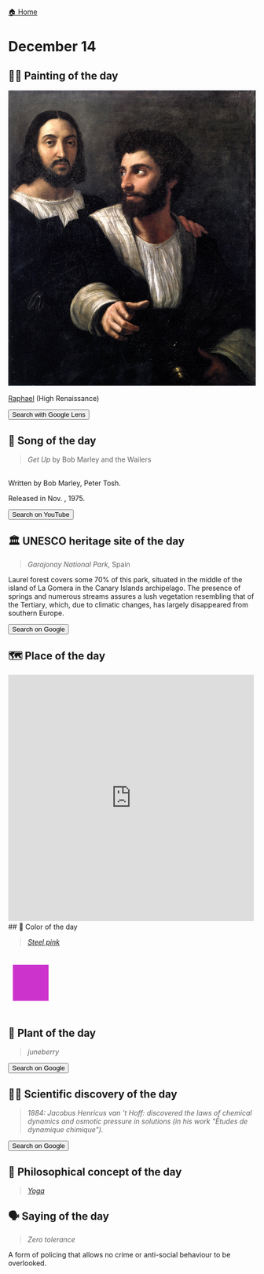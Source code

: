 
[🏠 Home](../../index.md)

# December 14

## 🧑‍🎨 Painting of the day

<img width="600" src="../img/Raphael_7.jpg">

[Raphael](https://en.wikipedia.org/wiki/Raphael) (High Renaissance)

<button class="btn btn-success"
onclick=" window.open('https://lens.google.com/uploadbyurl?url=https://iretes.github.io/one-a-day/data/img/Raphael_7.jpg','_blank')">
Search with Google Lens
</button>

## 🎼 Song of the day

> *Get Up*
by Bob Marley and the Wailers

<br />Written by Bob Marley, Peter Tosh.

Released in Nov. , 1975.

<button class="btn btn-success"
onclick=" window.open('http://www.youtube.com/search?q=Get Up by Bob Marley and the Wailers','_blank')">
Search on YouTube
</button>

## 🏛️ UNESCO heritage site of the day

> *Garajonay National Park*, Spain

<p>Laurel forest covers some 70% of this park, situated in the middle of the island of La Gomera in the Canary Islands archipelago. The presence of springs and numerous streams assures a lush vegetation resembling that of the Tertiary, which, due to climatic changes, has largely disappeared from southern Europe.</p>

<button class="btn btn-success"
onclick=" window.open('http://www.google.com/search?q=Garajonay National Park','_blank')">
Search on Google
</button>

## 🗺️ Place of the day

<iframe
src="https://www.mapcrunch.com"
name="mapcrunch"
width="500"
height="500"
allowTransparency="true"
scrolling="no"
frameborder="0"
>
</iframe>
## 🎨 Color of the day

> *[Steel pink](https://en.wikipedia.org/wiki/Shades_of_pink#Steel_pink)*

<div style="color:#CC33CC; font-size: 100px;">&#9632;</div>

## 🌿 Plant of the day

> *juneberry*

<button class="btn btn-success"
onclick=" window.open('http://www.google.com/search?q=juneberry','_blank')">
Search on Google
</button>

## 🧑‍🔬 Scientific discovery of the day

> *1884: Jacobus Henricus van 't Hoff: discovered the laws of chemical dynamics and osmotic pressure in solutions (in his work "Études de dynamique chimique").*

<button class="btn btn-success"
onclick=" window.open('http://www.google.com/search?q=1884: Jacobus Henricus van  t Hoff: discovered the laws of chemical dynamics and osmotic pressure in solutions (in his work Études de dynamique chimique).','_blank')"> 
Search on Google
</button>

## 💭 Philosophical concept of the day

> *[Yoga](https://en.wikipedia.org/wiki/Yoga)*

## 🗣️ Saying of the day

> *Zero tolerance*

A form of policing that allows no crime or anti-social behaviour to be overlooked.
